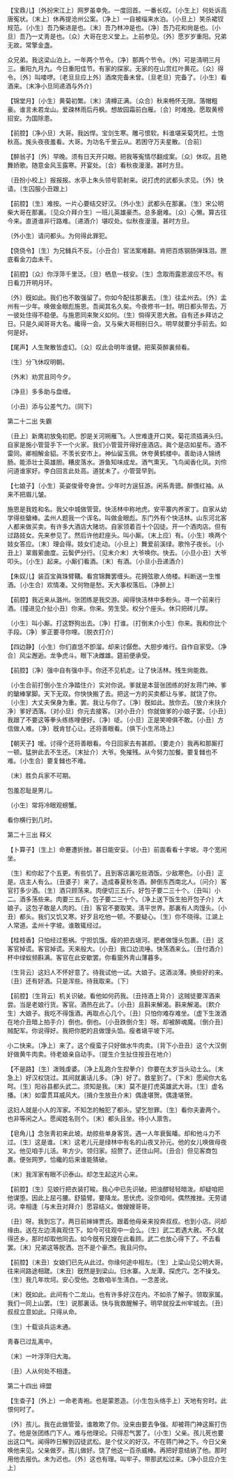 <!-- { "loadSidebar": true } -->
【宝鼎儿】〔外扮宋江上〕网罗虽幸免。一度回首。一番长叹。〔小生上〕何处诉高唐寃状。〔末上〕休再提沧州公案。〔净上〕一自被缁来水泊。〔小旦上〕笑杀裙钗规范。〔小生〕吾乃柴进是也。〔末〕吾乃林冲是也。〔净〕吾乃花和尙是也。〔小旦〕吾乃一丈靑是也。〔众〕大哥在忠义堂上。上前参见。〔外〕愿岁岁重阳。兄弟无故。常擎金盏。

众兄弟。我这梁山泊上。一年两个节令。〔净〕那两个节令。〔外〕可是淸明三月三。重阳九月九。今日重阳佳节。有家的探家。无家的在山赏红叶黄花。〔众〕得令。〔外〕叫喽啰。〔老旦旦应上外〕酒席完备未曾。〔旦老旦〕完备了。〔小生〕看酒来。〔末净小旦同递酒与外介〕 

【锦堂月】〔小生〕黄菊初繁。〔末〕淸樽正满。〔众合〕秋来畅怀无限。落帽粗豪。谁言未若龙山。爱疎林雨后丹枫。想故园霜前白雁。〔合〕时难挽。愿取黄榜招安。为国除患。

【前腔】〔净小旦〕大哥。我凶悍。宝剑生寒。雕弓恨软。料谁堪采菊凭栏。士饱秋高。旄头夜夜羞看。大哥。为功名千里云从。若困守万夫星散。〔合前〕 

【醉翁子】〔外〕早晚。须有日天开只眼。把我等寃情尽翻成案。〔众〕休叹。且艳舞娇歌。随意金风玉露寒。开宴处。〔合〕看秋夜漫漫。甚时方旦。

〔丑扮小校上〕报报报。水亭上朱头领号箭射来。说打虎的武都头求见。〔外〕快请。〔生囚服小丑跟上〕 

【前腔】〔生〕难按。一片心要结交好汉。〔外小生〕武都头在那裏。〔生〕宋公明柴大哥在那裏。〔见众介拜介生〕一班儿英雄豪杰。总多磨难。〔众〕心懒。算古往今来。直道谁非行路难。〔递酒介〕堪叹处。似秋夜漫漫。甚时方旦。

〔外小生〕请问都头。为何得此罪犯。 

【侥侥令】〔生〕为兄雠兵不反。〔小丑合〕官法案难翻。肯把百炼钢肠弹珠泪。匣底看金刀血未干。

【前腔】〔众〕你浮萍千里泛。〔旦〕栖息一枝安。〔生〕念取雨露恩波应不尽。有日看刀开明月环。

〔外〕旣如此。我们也不敢强留了。你如今配往那裏去。〔生〕往孟州去。〔外〕孟州有一少年。唤做金眼彪施恩。吾闻其名久矣。今夜修书一封。明日都头带去。万一彼处住得不稳便。与施恩同来聚义如何。〔生〕倘得天恩大赦。自有还乡拜访之日。只是久闻哥哥大名。纔得一会。又与柴大哥相别日久。明早就要分手前去。如何是好。 

【尾声】人生聚散皆虚幻。〔众〕叹此会明年谁健。把茱萸醉裏频看。

〔生〕分飞休叹明朝。



〔外末〕劝赏且同今夕。

〔净旦〕多多助与盘缠。



〔小丑〕添与公差气力。〔同下〕 

第二十二出
失霸

〔丑上〕新鹰初放兔初肥。卽是关河朔雁飞。人世难逢开口笑。菊花须插满头归。自家是施小管营手下一个火家。我们小管营开得好座酒店。眞个是店如星布。酒不雷同。卿相解金貂。不羡长安市上。神仙留玉佩。休夸黄鹤楼中。善助诗人锦绣肠。能添壮士英雄胆。糟皮落水。游鱼知味成龙。酒气熏天。飞鸟闻香化凤。刘伶问道谁家好。李白回言此处高。道犹未了。小管营早到。 

【七娘子】〔小生〕英姿俊骨夸身世。少年时方逞狂游。闲系靑骢。醉偎红袖。从来不把眉儿皱。

施恩是我姓和名。我父中城做管营。快活林中称地虎。安平寨内养家丁。自家从幼学得些鎗棒。孟州人题我一个诨名。叫做金眼彪。东门外有个快活林。山东河北客人都来做买卖。有许多大酒店大赌坊。自家领着百十个囚徒。开一个酒肉店。但有过路妓女。先来参见了。然后许他赶座头。叫小厮。〔末上应〕有。〔小生〕唤两个妓女答应。〔末〕理会得。妓女们走动。〔小旦上〕舞爱前溪绿。歌怜子夜长。〔小丑上〕翠眉萦曲度。云鬓俨分行。〔见末介末〕大爷唤你。快去。〔小旦小丑〕大爷叩头。〔小生〕起来。小厮们看酒。〔末〕有酒。〔小旦小丑递酒介〕 

【朱奴儿】装百宝眞珠臂鞲。看宫锦舞罢缠头。花拥弦歌人倚楼。料断送一生惟酒。〔小生合〕欢情凑。又何物是愁。天大事权落后。〔净醉上〕 

【前腔】我近来从潞州。张团练是我交游。闻得快活林中多粉头。寻一个前来行酒。〔撞进见介扯小丑〕你来。你来。劳生受。权分个座头。休只把砖儿厚。

〔小生〕叫小厮。打这野狗出去。〔净〕打谁。〔打倒末介小生〕你来。我和你比个手段。〔净〕爹正要寻你哩。〔脱衣打介〕 

【四边静】〔小生〕你们直恁不卽溜。却来讨僝僽。大胆步难行。自作自家受。〔净合〕风尘邂逅。龙争虎斗。眼下决雌雄。筵前便承受。

【前腔】〔净〕强中自有强中手。你还不见机走。让了快活林。残生尙能救。

〔小生合前打倒小生介净踏住介〕实对你说。爹就是本营张团练的好友蒋门神。爹的鎗棒掌脚。天下无双。你快快搬了去。把这一方的买卖都让与爹。就饶了你。〔小生〕大丈夫保身为重。罢。我让与你了。〔净〕旣如此。放你去。〔放介末扶介净〕爹好洒落。〔对小旦〕你元去接客。〔对小丑介〕你就做爹的小娘子罢。〔小丑〕我跟了不要这等拳头练练哩便好。〔净〕唗。〔小旦〕正是笑啼俱不敢。〔小丑〕方信做人难。〔净〕旣肯甘心让。还将善眼看。〔俱下小生吊场上〕 

【朝天子】嗳。讨得个还将善眼看。今日回家去有甚颜。〔要走介〕我再和那厮打一顿。猛拚此去不生还。〔末扯介〕大爷。免摧残。从今努力加餐。要复雠也不难。〔小生合〕要复雠也不难。

〔末〕胜负兵家不可期。



包羞忍耻是男儿。

〔小生〕常将冷眼观螃蟹。



看你横行到几时。 

第二十三出
释义

【卜算子】〔生上〕命蹇遭折挫。甚日能安妥。〔小丑〕前面看看十字坡。寻个宽闲坐。

〔生〕和你起了个五更。有些饥了。且到客店裏吃些酒饭。少敌寒色。〔小丑〕正是。店主人有么。〔丑婆子〕来了。造成春夏秋冬酒。醉倒东西南北人。〔问介〕客官打多少酒。〔生〕酒只顾荡来。肉便切三五斤。好包子要二三十个。〔丑叫〕小二。酒多荡些来。肉要三五斤。包子要二三十个。〔净上送下饭生拍开包子介〕大娘子。这包子敢是人肉的。〔丑〕客官不要取笑。淸平世界。那裏有人肉馒头。〔小丑〕都头。我们又饥又寒。好歹且吃他一顿。不要疑心。〔生〕你不晓得。江湖上人常道。孟州十字坡。谁敢辄经过。 

【桂枝香】只怕经过惹祸。宁担饥饿。瘦的把去塡河。肥者做馒头包裹。〔丑〕这客官掉谎。客官掉谎。天来般大。〔小丑〕我口边流唾。快荡酒来么。〔丑付酒介〕杯中绿蚁频斟满。客官在此安歇罢。你看窗外靑山薄暮多。

〔生背云〕这妇人不怀好意了。待我试他一试。大娘子。这酒淡薄。换些好的来。〔丑〕还有好酒。只是浑些。待我取来。〔下〕 

【前腔】〔生背云〕机关识破。看他如何药我。〔丑持酒上背介〕这贼徒要浑酒来尝。当是老娘行货。客官。酒热在此了。〔小丑〕且斟来解渴。斟来解渴。〔飮介生〕大娘子。我吃不得饿酒。再取点心几个。〔丑〕只怕你难存难坐。〔虚下生泼酒在地介丑暗上拍手介〕倒也。倒也。〔小丑跌倒介生〕呀。却被醉魂魔。〔倒介丑〕贼配军。你说得好。我把你肥的且做馒头馅。瘦者塡平坡下河。

小二快来。〔净上〕来了。这个瘦蛮子只好做水牛肉卖。〔背下小丑丑〕这个大汉倒好做黄牛肉卖。待老娘亲自动手。〔提生介生扯住按丑在地介〕 

【不是路】〔生〕泼贱虔婆。〔净上乱跑介生揑拳介〕你要在太岁当头动土么。〔末急上〕好汉权饶过。其间就裏话儿多。〔净〕好了。救星到了。〔下末〕愿闻你大名呵。〔生〕阳谷县都头武二。须知是我。〔末〕莫不是打虎英雄武大哥。〔生〕虚名播。〔末〕如雷贯耳威风大。〔揖介生放丑介末〕偶逢堪贺。偶逢堪贺。

这妇人就是小人的浑家。不知怎的触犯了都头。望乞恕罪。〔生〕看你夫妻两个。也非等闲之人。愿闻姓名则个。〔末〕都头且坐。待小人禀吿。 

【皂角儿】念张靑初来此坡。劫掠些单身客货。遇一人年衰鬓皤。却和他斗力不过。〔生〕这是谁。〔末〕这老儿元是绿林中有名的山夜叉孙元。他的女儿唤做母夜叉。他见咱手儿活。年方少。领归家。招赘了。还住山阿。〔丑合〕但见客商包裹。便张网罗。恰纔的后来谁能猜破。

〔末〕我浑家有眼不识泰山。却怎生起这片心来。 

【前腔】〔生〕见娘行把衣装打睃。我心中已先识破。把浊醪轻轻暗泼。却疑咱把他谋堕。因此上屈弓腰。舒猿臂。要降龙。思伏虎。没奈咱何。偶然推挫。无劳谴诃。幸相逢〔与末丑对拜介〕愿容结义。做嫂嫂哥哥。

〔丑〕呀。我到忘了。两日前婶婶贾氏。跟着他母亲来投奔叔叔。也到小店。问却缘由。送在左边淸眞观住下。如今可往观中一会么。〔生〕武二若遇大赦。不久就得还乡。那时却取他同去。如今旣有兄嫂在此看顾。武二也放心得下了。不去看罢。〔末〕兄弟这等脱洒。岂不是个豪杰。我且问你。 

【前腔】〔末丑〕女娘们已先从此过。你缘何途中相左。〔生〕上梁山见公明大哥。往来间路途相蹉。〔末丑〕旣然是到梁山。归水寨。入龙潭。探虎穴。怎不操戈。〔生〕我几年坎坷。安心受他。怎敎咱半生淸白。一念差讹。

〔末〕旣如此。此间有个二龙山。也有许多好汉在内。不如杀了解子。领取家属。我们一同上山罢。〔生〕说那裏话。快与我救醒解子。明早就投孟州牢城去。〔丑〕叔叔立意如此。只得从命。 

〔生〕十载谈兵运未通。



靑春已过乱离中。

〔末〕一叶浮萍归大海。



〔丑〕人从何处不相逢。 

第二十四出
缔盟

【生查子】〔外上〕一命老靑袍。也是蒙恩造。〔小生包头络手上〕天地有穷时。此恨何时了。

〔外〕孩儿。我在此做管营。谁敢欺了你。没来由要去争强。却被蒋门神这厮打伤了。他是张团练门下人。难与他理论。只得忍气罢了。〔小生〕父亲。孩儿死也要出这口气。闻得昨日解到囚徒武松。是个仗义的好汉。不在蒋门神之下。今日父亲唤他来见。父亲做歹。孩儿做好。饶了他这一百杀威棒。再把好意结纳了他。那时用他去报仇。未为迟也。〔外〕这也有理。叫牢子。带那武松过来。〔净小旦应介生上〕 


